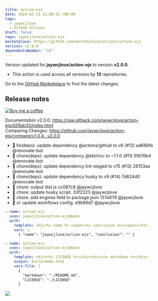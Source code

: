 ```yaml
---
title: action-ejs
date: 2024-02-23 11:08:51 +00:00
tags:
  - jaywcjlove
  - GitHub Actions
draft: false
repo: jaywcjlove/action-ejs
marketplace: https://github.com/marketplace/actions/action-ejs
version: v2.0.0
dependentsNumber: "13"
---
```



Version updated for **jaywcjlove/action-ejs** to version **v2.0.0**.
- This action is used across all versions by **13** repositories.

Go to the [GitHub Marketplace](https://github.com/marketplace/actions/action-ejs) to find the latest changes.

## Release notes

[![Buy me a coffee](https://img.shields.io/badge/Buy%20me%20a%20coffee-048754?logo=buymeacoffee)](https://jaywcjlove.github.io/#/sponsor) 

Documentation v2.0.0: https://raw.githack.com/jaywcjlove/action-ejs/d29ab33/index.html  
Comparing Changes: https://github.com/jaywcjlove/action-ejs/compare/v1.0.4...v2.0.0 

- 🐞 fix(deps): update dependency @actions/github to v6 (#12) ad689fe @renovate-bot
- 💄 chore(deps): update dependency @kkt/ncc to ~1.1.0 (#11) 5f876b4 @renovate-bot
- 💄 chore(deps): update dependency lint-staged to v15 (#13) 28153aa @renovate-bot
- 💄 chore(deps): update dependency husky to v9 (#14) 7d624d0 @renovate-bot
- 💄 chore: output dist js cc087c8 @jaywcjlove
- 💄 chore: update husky script. 33f2323 @jaywcjlove
- 💄 chore: add engines feild to package.json 137e878 @jaywcjlove
- 💢 ci: update workflows config. e9b86d7 @jaywcjlove

```yml
- name: action-ejs
  uses: jaywcjlove/action-ejs@main
  with:
    template: <h1><%= name %> <span><%= conclusion %></span></h1>
    vars: |
      { "name": "jaywcjlove/action-ejs", "conclusion": "" }
```

```yml
- name: action-ejs
  uses: jaywcjlove/action-ejs@main
  with:
    template: <div><%= LICENSE %></div><div><%= markdown %></div>
    output: build/demo.html
    vars-file: |
      {
        "markdown": "./README.md",
        "LICENSE": "./LICENSE"
      }
```

<a href="https://github.com/jaywcjlove/action-ejs/graphs/contributors">
  <img src="https://jaywcjlove.github.io/action-ejs/CONTRIBUTORS.svg" />
</a>
